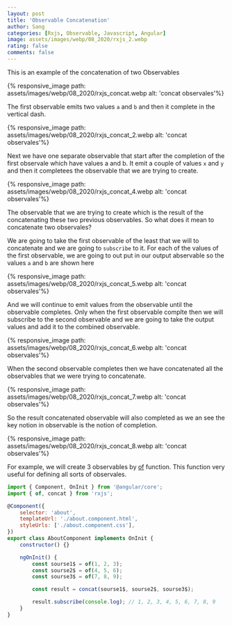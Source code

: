 ```yaml
---
layout: post
title: 'Observable Concatenation'
author: Sang
categories: [Rxjs, Observable, Javascript, Angular]
image: assets/images/webp/08_2020/rxjs_2.webp
rating: false
comments: false
---
```


This is an example of the concatenation of two Observables

{% responsive_image path: assets/images/webp/08_2020/rxjs_concat.webp alt: 'concat observales'%}

The first observable emits two values `a` and `b` and then it complete in the vertical dash.

{% responsive_image path: assets/images/webp/08_2020/rxjs_concat_2.webp alt: 'concat observales'%}

Next we have one separate observable that start after the completion of the first observale which have values a and b. It emit a couple of values `x` and `y` and then it completees the observable that we are trying to create.

{% responsive_image path: assets/images/webp/08_2020/rxjs_concat_4.webp alt: 'concat observales'%}

The observable that we are trying to create which is the result of the concatenating these two previous observables. So what does it mean to concatenate two observales?

We are going to take the first observable of the least that we will to concatenate and we are going to `subscribe` to it. For each of the values of the first observable, we are going to out put in our output abservable so the values `a` and `b` are shown here

{% responsive_image path: assets/images/webp/08_2020/rxjs_concat_5.webp alt: 'concat observales'%}

And we will continue to emit values from the observable until the observable completes. Only when the first observable complte then we will subscribe to the second observable and we are going to take the output values and add it to the combined observable.

{% responsive_image path: assets/images/webp/08_2020/rxjs_concat_6.webp alt: 'concat observales'%}

When the second observable completes then we have concatenated all the observables that we were trying to concatenate.

{% responsive_image path: assets/images/webp/08_2020/rxjs_concat_7.webp alt: 'concat observales'%}

So the result concatenated observable will also completed as we an see the key notion in observable is the notion of completion.

{% responsive_image path: assets/images/webp/08_2020/rxjs_concat_8.webp alt: 'concat observales'%}

For example, we will create 3 observables by [of](https://www.learnrxjs.io/learn-rxjs/operators/creation/of) function. This function very useful for defining all sorts of observales.

```javascript
import { Component, OnInit } from '@angular/core';
import { of, concat } from 'rxjs';

@Component({
	selector: 'about',
	templateUrl: './about.component.html',
	styleUrls: ['./about.component.css'],
})
export class AboutComponent implements OnInit {
	constructor() {}

	ngOnInit() {
		const sourse1$ = of(1, 2, 3);
		const sourse2$ = of(4, 5, 6);
		const sourse3$ = of(7, 8, 9);

		const result = concat(sourse1$, sourse2$, sourse3$);

		result.subscribe(console.log); // 1, 2, 3, 4, 5, 6, 7, 8, 9
	}
}
```
